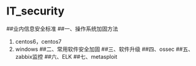 # IT_security
##业内信息安全标准
##一、操作系统加固方法
1. centos6，centos7
2. windows
##二、常用软件安全加固
##三、软件升级
##四、ossec
##五、zabbix监控
##六、ELK
##七、metasploit

